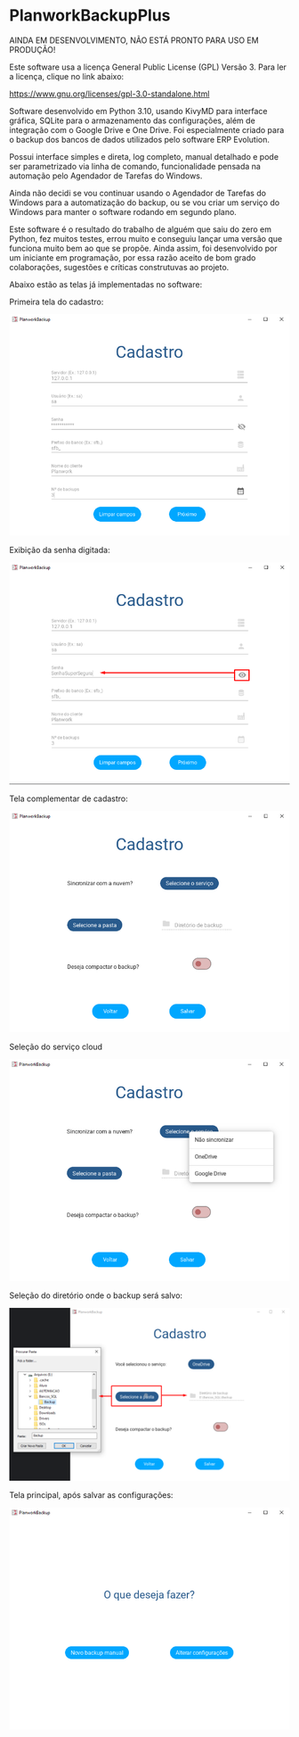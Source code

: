 # PlanworkBackupPlus

AINDA EM DESENVOLVIMENTO, NÃO ESTÁ PRONTO PARA USO EM PRODUÇÃO!

Este software usa a licença General Public License (GPL) Versão 3. Para ler a licença, clique no link abaixo:

https://www.gnu.org/licenses/gpl-3.0-standalone.html

Software desenvolvido em Python 3.10, usando KivyMD para interface gráfica, SQLite para o armazenamento das configurações, além de integração com o Google Drive e One Drive. Foi especialmente criado para o backup dos bancos de dados utilizados pelo software ERP Evolution.

Possui interface simples e direta, log completo, manual detalhado e pode ser parametrizado via linha de comando, funcionalidade pensada na automação pelo Agendador de Tarefas do Windows.

Ainda não decidi se vou continuar usando o Agendador de Tarefas do Windows para a automatização do backup, ou se vou criar um serviço do Windows para manter o software rodando em segundo plano.

Este software é o resultado do trabalho de alguém que saiu do zero em Python, fez muitos testes, errou muito e conseguiu lançar uma versão que funciona muito bem ao que se propõe. Ainda assim, foi desenvolvido por um iniciante em programação, por essa razão aceito de bom grado colaborações, sugestões e críticas construtuvas ao projeto.

Abaixo estão as telas já implementadas no software:

Primeira tela do cadastro:

![Tela inicial de cadastro](https://github.com/osenhorn/PlanworkBackupPlus/blob/master/prints/1.png)

Exibição da senha digitada:

![Exibição da senha digitada](https://github.com/osenhorn/PlanworkBackupPlus/blob/master/prints/2.png)

Tela complementar de cadastro:

![Tela complementar de cadastro](https://github.com/osenhorn/PlanworkBackupPlus/blob/master/prints/3.png)

Seleção do serviço cloud

![Seleção do serviço cloud](https://github.com/osenhorn/PlanworkBackupPlus/blob/master/prints/4.png)

Seleção do diretório onde o backup será salvo:

![Seleção do diretório onde o backup será salvo](https://github.com/osenhorn/PlanworkBackupPlus/blob/master/prints/5.png)

Tela principal, após salvar as configurações:

![Tela principal, após salvar as configurações](https://github.com/osenhorn/PlanworkBackupPlus/blob/master/prints/6.png)
